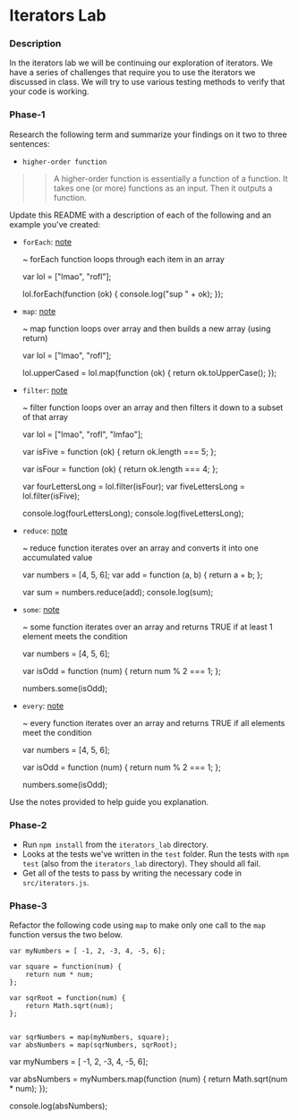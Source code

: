 # Iterators Lab

### Description

In the iterators lab we will be continuing our exploration of
iterators. We have a series of challenges that require you to use the
iterators we discussed in class. We will try to use various testing
methods to verify that your code is working.

### Phase-1

Research the following term and summarize your findings on it two to
three sentences:

* `higher-order function`

>> A higher-order function is essentially a function of a function. It takes one (or more) functions as an input. Then it outputs a function.


Update this README with a description of each of the following and an
example you've created:

* `forEach`: [note](https://developer.mozilla.org/en-US/docs/Web/JavaScript/Reference/Global_Objects/Array/forEach)

  ~ forEach function loops through each item in an array

  var lol = ["lmao", "rofl"];

  lol.forEach(function (ok) {
    console.log("sup " + ok);
  });

* `map`: [note](https://developer.mozilla.org/en-US/docs/Web/JavaScript/Reference/Global_Objects/Array/map)

  ~ map function loops over array and then builds a new array (using return)

  var lol = ["lmao", "rofl"];

  lol.upperCased = lol.map(function (ok) {
    return ok.toUpperCase();
  });

* `filter`: [note](https://developer.mozilla.org/en-US/docs/Web/JavaScript/Reference/Global_Objects/Array/filter)

  ~ filter function loops over an array and then filters it down to a subset of that array

  var lol = ["lmao", "rofl", "lmfao"];

  var isFive = function (ok) {
    return ok.length === 5;
  };

  var isFour = function (ok) {
    return ok.length === 4;
  };

  var fourLettersLong = lol.filter(isFour);
  var fiveLettersLong = lol.filter(isFive);
  
  console.log(fourLettersLong);
  console.log(fiveLettersLong);

* `reduce`: [note](https://developer.mozilla.org/en-US/docs/Web/JavaScript/Reference/Global_Objects/Array/reduce)

  ~ reduce function iterates over an array and converts it into one accumulated value

  var numbers = [4, 5, 6];
  var add = function (a, b) {
    return a + b;
  };

  var sum = numbers.reduce(add);
  console.log(sum);

* `some`: [note](https://developer.mozilla.org/en-US/docs/Web/JavaScript/Reference/Global_Objects/Array/some)

  ~ some function iterates over an array and returns TRUE if at least 1 element meets the condition

  var numbers = [4, 5, 6];

  var isOdd = function (num) {
    return num % 2 === 1;
  };

  numbers.some(isOdd);

* `every`: [note](https://developer.mozilla.org/en-US/docs/Web/JavaScript/Reference/Global_Objects/Array/every)

  ~ every function iterates over an array and returns TRUE if all elements meet the condition

  var numbers = [4, 5, 6];

  var isOdd = function (num) {
    return num % 2 === 1;
  };

  numbers.some(isOdd);

Use the notes provided to help guide you explanation.

### Phase-2

* Run `npm install` from the `iterators_lab` directory.
* Looks at the tests we've written in the `test` folder. Run the tests
  with `npm test` (also from the `iterators_lab` directory). They
  should all fail.
* Get all of the tests to pass by writing the necessary code in
  `src/iterators.js`.

### Phase-3

Refactor the following code using `map` to make only one call to the `map` function versus the two below.


```
var myNumbers = [ -1, 2, -3, 4, -5, 6];

var square = function(num) {
	return num * num;
};

var sqrRoot = function(num) {
	return Math.sqrt(num);
};


var sqrNumbers = map(myNumbers, square);
var absNumbers = map(sqrNumbers, sqrRoot);
```

  var myNumbers = [ -1, 2, -3, 4, -5, 6];

  var absNumbers = myNumbers.map(function (num) {
    return Math.sqrt(num * num);
  });

  console.log(absNumbers);




